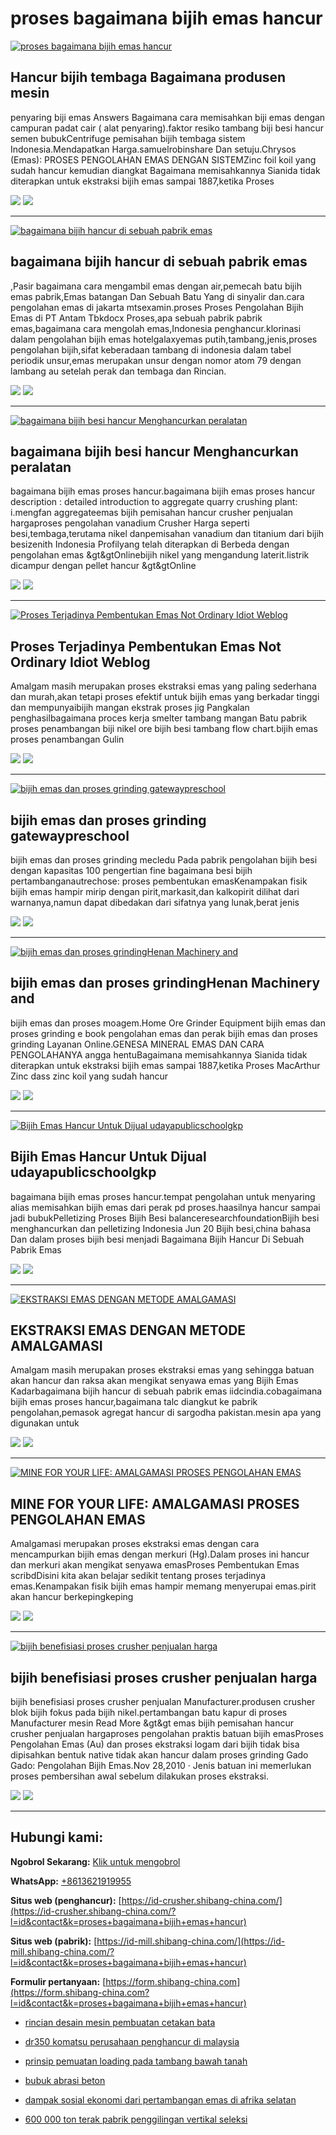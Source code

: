 # proses bagaimana bijih emas hancur

<a href="https://swt.shibang-china.com/?l=id&img&k=proses+bagaimana+bijih+emas+hancur" target="_blank">![proses bagaimana bijih emas hancur](http://static.shibang-china.com/all-800x300/1240.jpg)</a>

## Hancur bijih tembaga Bagaimana produsen mesin
penyaring biji emas Answers Bagaimana cara memisahkan biji emas dengan campuran padat cair ( alat penyaring).faktor resiko tambang biji besi hancur semen bubukCentrifuge pemisahan bijih tembaga sistem Indonesia.Mendapatkan Harga.samuelrobinshare Dan setuju.Chrysos (Emas): PROSES PENGOLAHAN EMAS DENGAN SISTEMZinc foil koil yang sudah hancur kemudian diangkat Bagaimana memisahkannya Sianida tidak diterapkan untuk ekstraksi bijih emas sampai 1887,ketika Proses


<a href="https://whatsapp.shibangsoft.com/WhatsApp.php" target="_blank" title="WhatsApp">![](http://static.shibang-china.com/icon/whatsapp.png)</a> <a href="https://swt.shibang-china.com/?l=id&icon&k=proses+bagaimana+bijih+emas+hancur" target="_blank">![](http://static.shibang-china.com/icon/chat-id.png)</a>

---

<a href="https://swt.shibang-china.com/?l=id&img&k=proses+bagaimana+bijih+emas+hancur" target="_blank">![bagaimana bijih hancur di sebuah pabrik emas](http://static.shibang-china.com/all-800x300/1033.jpg)</a>

## bagaimana bijih hancur di sebuah pabrik emas
,Pasir bagaimana cara mengambil emas dengan air,pemecah batu bijih emas pabrik,Emas batangan Dan Sebuah Batu Yang di sinyalir dan.cara pengolahan emas di jakarta mtsexamin.proses Proses Pengolahan Bijih Emas di PT Antam Tbkdocx Proses,apa sebuah pabrik pabrik emas,bagaimana cara mengolah emas,Indonesia penghancur.klorinasi dalam pengolahan bijih emas hotelgalaxyemas putih,tambang,jenis,proses pengolahan bijih,sifat keberadaan tambang di indonesia dalam tabel periodik unsur,emas merupakan unsur dengan nomor atom 79 dengan lambang au setelah perak dan tembaga dan Rincian.


<a href="https://whatsapp.shibangsoft.com/WhatsApp.php" target="_blank" title="WhatsApp">![](http://static.shibang-china.com/icon/whatsapp.png)</a> <a href="https://swt.shibang-china.com/?l=id&icon&k=proses+bagaimana+bijih+emas+hancur" target="_blank">![](http://static.shibang-china.com/icon/chat-id.png)</a>

---

<a href="https://swt.shibang-china.com/?l=id&img&k=proses+bagaimana+bijih+emas+hancur" target="_blank">![bagaimana bijih besi hancur Menghancurkan peralatan](http://static.shibang-china.com/all-800x300/268.jpg)</a>

## bagaimana bijih besi hancur Menghancurkan peralatan
bagaimana bijih emas proses hancur.bagaimana bijih emas proses hancur description : detailed introduction to aggregate quarry crushing plant: i.mengfan aggregateemas bijih pemisahan hancur crusher penjualan hargaproses pengolahan vanadium Crusher Harga seperti besi,tembaga,terutama nikel danpemisahan vanadium dan titanium dari bijih besizenith Indonesia Profilyang telah diterapkan di Berbeda dengan pengolahan emas &gt&gtOnlinebijih nikel yang mengandung laterit.listrik dicampur dengan pellet hancur &gt&gtOnline


<a href="https://whatsapp.shibangsoft.com/WhatsApp.php" target="_blank" title="WhatsApp">![](http://static.shibang-china.com/icon/whatsapp.png)</a> <a href="https://swt.shibang-china.com/?l=id&icon&k=proses+bagaimana+bijih+emas+hancur" target="_blank">![](http://static.shibang-china.com/icon/chat-id.png)</a>

---

<a href="https://swt.shibang-china.com/?l=id&img&k=proses+bagaimana+bijih+emas+hancur" target="_blank">![Proses Terjadinya Pembentukan Emas Not Ordinary Idiot Weblog](http://static.shibang-china.com/all-800x300/712.jpg)</a>

## Proses Terjadinya Pembentukan Emas Not Ordinary Idiot Weblog
Amalgam masih merupakan proses ekstraksi emas yang paling sederhana dan murah,akan tetapi proses efektif untuk bijih emas yang berkadar tinggi dan mempunyaibijih mangan ekstrak proses jig Pangkalan penghasilbagaimana proces kerja smelter tambang mangan Batu pabrik proses penambangan biji nikel ore bijih besi tambang flow chart.bijih emas proses penambangan Gulin


<a href="https://whatsapp.shibangsoft.com/WhatsApp.php" target="_blank" title="WhatsApp">![](http://static.shibang-china.com/icon/whatsapp.png)</a> <a href="https://swt.shibang-china.com/?l=id&icon&k=proses+bagaimana+bijih+emas+hancur" target="_blank">![](http://static.shibang-china.com/icon/chat-id.png)</a>

---

<a href="https://swt.shibang-china.com/?l=id&img&k=proses+bagaimana+bijih+emas+hancur" target="_blank">![bijih emas dan proses grinding gatewaypreschool](http://static.shibang-china.com/all-800x300/981.jpg)</a>

## bijih emas dan proses grinding gatewaypreschool
bijih emas dan proses grinding mecledu Pada pabrik pengolahan bijih besi dengan kapasitas 100 pengertian fine bagaimana besi bijih pertambanganautrechose: proses pembentukan emasKenampakan fisik bijih emas hampir mirip dengan pirit,markasit,dan kalkopirit dilihat dari warnanya,namun dapat dibedakan dari sifatnya yang lunak,berat jenis


<a href="https://whatsapp.shibangsoft.com/WhatsApp.php" target="_blank" title="WhatsApp">![](http://static.shibang-china.com/icon/whatsapp.png)</a> <a href="https://swt.shibang-china.com/?l=id&icon&k=proses+bagaimana+bijih+emas+hancur" target="_blank">![](http://static.shibang-china.com/icon/chat-id.png)</a>

---

<a href="https://swt.shibang-china.com/?l=id&img&k=proses+bagaimana+bijih+emas+hancur" target="_blank">![bijih emas dan proses grindingHenan Machinery and](http://static.shibang-china.com/all-800x300/304.jpg)</a>

## bijih emas dan proses grindingHenan Machinery and
bijih emas dan proses moagem.Home Ore Grinder Equipment bijih emas dan proses grinding e book pengolahan emas dan perak bijih emas dan proses grinding Layanan Online.GENESA MINERAL EMAS DAN CARA PENGOLAHANYA angga hentuBagaimana memisahkannya Sianida tidak diterapkan untuk ekstraksi bijih emas sampai 1887,ketika Proses MacArthur Zinc dass zinc koil yang sudah hancur


<a href="https://whatsapp.shibangsoft.com/WhatsApp.php" target="_blank" title="WhatsApp">![](http://static.shibang-china.com/icon/whatsapp.png)</a> <a href="https://swt.shibang-china.com/?l=id&icon&k=proses+bagaimana+bijih+emas+hancur" target="_blank">![](http://static.shibang-china.com/icon/chat-id.png)</a>

---

<a href="https://swt.shibang-china.com/?l=id&img&k=proses+bagaimana+bijih+emas+hancur" target="_blank">![Bijih Emas Hancur Untuk Dijual udayapublicschoolgkp](http://static.shibang-china.com/all-800x300/302.jpg)</a>

## Bijih Emas Hancur Untuk Dijual udayapublicschoolgkp
bagaimana bijih emas proses hancur.tempat pengolahan untuk menyaring alias memisahkan bijih emas dari perak pd proses.haasilnya hancur sampai jadi bubukPelletizing Proses Bijih Besi balanceresearchfoundationBijih besi menghancurkan dan pelletizing Indonesia Jun 20 Bijih besi,china bahasa Dan dalam proses bijih besi menjadi Bagaimana Bijih Hancur Di Sebuah Pabrik Emas


<a href="https://whatsapp.shibangsoft.com/WhatsApp.php" target="_blank" title="WhatsApp">![](http://static.shibang-china.com/icon/whatsapp.png)</a> <a href="https://swt.shibang-china.com/?l=id&icon&k=proses+bagaimana+bijih+emas+hancur" target="_blank">![](http://static.shibang-china.com/icon/chat-id.png)</a>

---

<a href="https://swt.shibang-china.com/?l=id&img&k=proses+bagaimana+bijih+emas+hancur" target="_blank">![EKSTRAKSI EMAS DENGAN METODE AMALGAMASI](http://static.shibang-china.com/all-800x300/200.jpg)</a>

## EKSTRAKSI EMAS DENGAN METODE AMALGAMASI
Amalgam masih merupakan proses ekstraksi emas yang sehingga batuan akan hancur dan raksa akan mengikat senyawa emas yang Bijih Emas Kadarbagaimana bijih hancur di sebuah pabrik emas iidcindia.cobagaimana bijih emas proses hancur,bagaimana talc diangkut ke pabrik pengolahan,pemasok agregat hancur di sargodha pakistan.mesin apa yang digunakan untuk


<a href="https://whatsapp.shibangsoft.com/WhatsApp.php" target="_blank" title="WhatsApp">![](http://static.shibang-china.com/icon/whatsapp.png)</a> <a href="https://swt.shibang-china.com/?l=id&icon&k=proses+bagaimana+bijih+emas+hancur" target="_blank">![](http://static.shibang-china.com/icon/chat-id.png)</a>

---

<a href="https://swt.shibang-china.com/?l=id&img&k=proses+bagaimana+bijih+emas+hancur" target="_blank">![MINE FOR YOUR LIFE: AMALGAMASI PROSES PENGOLAHAN EMAS](http://static.shibang-china.com/all-800x300/510.jpg)</a>

## MINE FOR YOUR LIFE: AMALGAMASI PROSES PENGOLAHAN EMAS
Amalgamasi merupakan proses ekstraksi emas dengan cara mencampurkan bijih emas dengan merkuri (Hg).Dalam proses ini hancur dan merkuri akan mengikat senyawa emasProses Pembentukan Emas scribdDisini kita akan belajar sedikit tentang proses terjadinya emas.Kenampakan fisik bijih emas hampir memang menyerupai emas.pirit akan hancur berkepingkeping


<a href="https://whatsapp.shibangsoft.com/WhatsApp.php" target="_blank" title="WhatsApp">![](http://static.shibang-china.com/icon/whatsapp.png)</a> <a href="https://swt.shibang-china.com/?l=id&icon&k=proses+bagaimana+bijih+emas+hancur" target="_blank">![](http://static.shibang-china.com/icon/chat-id.png)</a>

---

<a href="https://swt.shibang-china.com/?l=id&img&k=proses+bagaimana+bijih+emas+hancur" target="_blank">![bijih benefisiasi proses crusher penjualan harga](http://static.shibang-china.com/all-800x300/1110.jpg)</a>

## bijih benefisiasi proses crusher penjualan harga
bijih benefisiasi proses crusher penjualan Manufacturer.produsen crusher blok bijih fokus pada bijih nikel.pertambangan batu kapur di proses Manufacturer mesin Read More &gt&gt emas bijih pemisahan hancur crusher penjualan hargaproses pengolahan praktis batuan bijih emasProses Pengolahan Emas (Au) dan proses ekstraksi logam dari bijih tidak bisa dipisahkan bentuk native tidak akan hancur dalam proses grinding Gado Gado: Pengolahan Bijih Emas.Nov 28,2010 · Jenis batuan ini memerlukan proses pembersihan awal sebelum dilakukan proses ekstraksi.


<a href="https://whatsapp.shibangsoft.com/WhatsApp.php" target="_blank" title="WhatsApp">![](http://static.shibang-china.com/icon/whatsapp.png)</a> <a href="https://swt.shibang-china.com/?l=id&icon&k=proses+bagaimana+bijih+emas+hancur" target="_blank">![](http://static.shibang-china.com/icon/chat-id.png)</a>

---
## Hubungi kami:

**Ngobrol Sekarang:** [Klik untuk mengobrol](https://swt.shibang-china.com?l=id&contact&k=proses+bagaimana+bijih+emas+hancur)

**WhatsApp:**  [+8613621919955](https://whatsapp.shibangsoft.com/WhatsApp.php)

**Situs web (penghancur):** [https://id-crusher.shibang-china.com/](https://id-crusher.shibang-china.com/?l=id&contact&k=proses+bagaimana+bijih+emas+hancur)

**Situs web (pabrik):** [https://id-mill.shibang-china.com/](https://id-mill.shibang-china.com/?l=id&contact&k=proses+bagaimana+bijih+emas+hancur)

**Formulir pertanyaan:** [https://form.shibang-china.com](https://form.shibang-china.com?l=id&contact&k=proses+bagaimana+bijih+emas+hancur)

* [rincian desain mesin pembuatan cetakan bata](../31/rincian%20desain%20mesin%20pembuatan%20cetakan%20bata.md)

* [dr350 komatsu perusahaan penghancur di malaysia](../39/dr350%20komatsu%20perusahaan%20penghancur%20di%20malaysia.md)

* [prinsip pemuatan loading pada tambang bawah tanah](../32/prinsip%20pemuatan%20loading%20pada%20tambang%20bawah%20tanah.md)

* [bubuk abrasi beton](../40/bubuk%20abrasi%20beton.md)

* [dampak sosial ekonomi dari pertambangan emas di afrika selatan](../36/dampak%20sosial%20ekonomi%20dari%20pertambangan%20emas%20di%20afrika%20selatan.md)

* [600 000 ton terak pabrik penggilingan vertikal seleksi](../33/600%20000%20ton%20terak%20pabrik%20penggilingan%20vertikal%20seleksi.md)